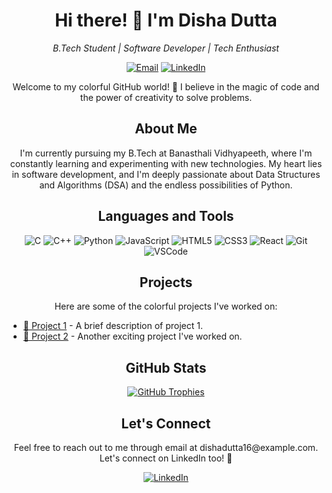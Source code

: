 <h1 align="center">Hi there! 👋 I'm Disha Dutta</h1>

<p align="center">
    <em>B.Tech Student | Software Developer | Tech Enthusiast</em>
</p>

<p align="center">
    <a href="mailto:dishadutta16@example.com"><img src="https://img.shields.io/badge/-Email Me-c14438?style=for-the-badge&logo=Gmail&logoColor=white" alt="Email"></a>
    <a href="https://www.linkedin.com/in/disha-dutta-748579275/"><img src="https://img.shields.io/badge/-Connect with me-0077B5?style=for-the-badge&logo=LinkedIn&logoColor=white" alt="LinkedIn"></a>
</p>

<p align="center">
    Welcome to my colorful GitHub world! 🌈 I believe in the magic of code and the power of creativity to solve problems.
</p>

<h2 align="center">About Me</h2>

<p align="center">
    I'm currently pursuing my B.Tech at Banasthali Vidhyapeeth, where I'm constantly learning and experimenting with new technologies. My heart lies in software development, and I'm deeply passionate about Data Structures and Algorithms (DSA) and the endless possibilities of Python.
</p>

<h2 align="center">Languages and Tools</h2>

<p align="center">
    <img src="https://img.shields.io/badge/-C-00599C?style=flat-square&logo=c&logoColor=white" alt="C">
    <img src="https://img.shields.io/badge/-C++-00599C?style=flat-square&logo=c%2B%2B&logoColor=white" alt="C++">
    <img src="https://img.shields.io/badge/-Python-3776AB?style=flat-square&logo=python&logoColor=white" alt="Python">
    <img src="https://img.shields.io/badge/-JavaScript-F7DF1E?style=flat-square&logo=javascript&logoColor=black" alt="JavaScript">
    <img src="https://img.shields.io/badge/-HTML5-E34F26?style=flat-square&logo=html5&logoColor=white" alt="HTML5">
    <img src="https://img.shields.io/badge/-CSS3-1572B6?style=flat-square&logo=css3&logoColor=white" alt="CSS3">
    <img src="https://img.shields.io/badge/-React-61DAFB?style=flat-square&logo=react&logoColor=black" alt="React">
    <img src="https://img.shields.io/badge/-Git-F05032?style=flat-square&logo=git&logoColor=white" alt="Git">
    <img src="https://img.shields.io/badge/-VSCode-007ACC?style=flat-square&logo=visual-studio-code&logoColor=white" alt="VSCode">
</p>

<h2 align="center">Projects</h2>

<p align="center">
    Here are some of the colorful projects I've worked on:
</p>

<ul>
    <li><a href="https://github.com/dishadutta04/project1">🚀 Project 1</a> - A brief description of project 1.</li>
    <li><a href="https://github.com/dishadutta04/project2">🌟 Project 2</a> - Another exciting project I've worked on.</li>
</ul>

<h2 align="center">GitHub Stats</h2>

<p align="center">
    <a href="https://github-profile-trophy.vercel.app/?username=dishadutta04&theme=algolia">
        <img src="https://github-profile-trophy.vercel.app/?username=dishadutta04&theme=algolia" alt="GitHub Trophies">
    </a>
</p>

<h2 align="center">Let's Connect</h2>

<p align="center">
    Feel free to reach out to me through email at dishadutta16@example.com. Let's connect on LinkedIn too! 🤝
</p>

<p align="center">
    <a href="https://www.linkedin.com/in/disha-dutta-748579275/"><img src="https://img.shields.io/badge/-Connect with me-0077B5?style=for-the-badge&logo=LinkedIn&logoColor=white" alt="LinkedIn"></a>
</p>
